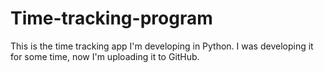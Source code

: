# Time-tracking-program
This is the time tracking app I'm developing in Python. I was developing it for some time, now I'm uploading it to GitHub.
